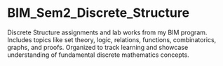 # BIM_Sem2_Discrete_Structure
Discrete Structure assignments and lab works from my BIM program. Includes topics like set theory, logic, relations, functions, combinatorics, graphs, and proofs. Organized to track learning and showcase understanding of fundamental discrete mathematics concepts.
